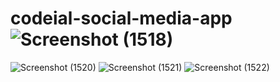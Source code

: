 # codeial-social-media-app![Screenshot (1518)](https://user-images.githubusercontent.com/79644328/195155320-376403a0-9a72-4140-ba52-58346c2ce553.png)
![Screenshot (1520)](https://user-images.githubusercontent.com/79644328/195155325-d154f8ed-97d8-4aa3-81ce-454215b04fd3.png)
![Screenshot (1521)](https://user-images.githubusercontent.com/79644328/195155327-29e009bc-2c9c-48fd-8ee0-b8f1aceeed02.png)
![Screenshot (1522)](https://user-images.githubusercontent.com/79644328/195155329-4ecdd3f1-9a34-4626-8805-f415caf08b27.png)
